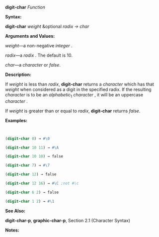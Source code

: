 **digit-char** *Function* 



**Syntax:** 



**digit-char** *weight* &amp;optional *radix → char* 



**Arguments and Values:** 



*weight*—a non-negative *integer* . 



*radix*—a *radix* . The default is 10. 



*char*—a *character* or *false*. 



**Description:** 



If *weight* is less than *radix*, **digit-char** returns a *character* which has that *weight* when considered as a digit in the specified radix. If the resulting *character* is to be an *alphabetic*<sub>1</sub> *character* , it will be an uppercase *character* . 



If *weight* is greater than or equal to *radix*, **digit-char** returns *false*. 



**Examples:**
```lisp
 

(digit-char 0) → #\0 

(digit-char 10 11) → #\A 

(digit-char 10 10) → false 

(digit-char 7) → #\7 

(digit-char 12) → false 

(digit-char 12 16) → #\C ;not #\c 

(digit-char 6 2) → false 

(digit-char 1 2) → #\1 


```
**See Also:** 



**digit-char-p**, **graphic-char-p**, Section 2.1 (Character Syntax) 



**Notes:** 



